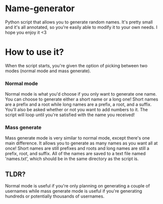 # Name-generator
Python script that allows you to generate random names. It's pretty small and it's all annotated, so you're easily able to modify it to your own needs. I hope you enjoy it <3

# How to use it?
When the script starts, you're given the option of picking between two modes (normal mode and mass generate).

### Normal mode
Normal mode is what you'd choose if you only want to generate one name. You can choose to generate either a short name or a long one! Short names are a prefix and a root while long names are a prefix, a root, and a suffix. You'll also be asked whether or not you want to add numbers to it. The script will loop until you're satisfied with the name you received! 

### Mass generate
Mass generate mode is very similar to normal mode, except there's one main difference. It allows you to generate as many names as you want all at once! Short names are still prefixes and roots and long names are still a prefix, root, and suffix. All of the names are saved to a text file named 'names.txt', which should be in the same directory as the script is. 

## TLDR?
Normal mode is useful if you're only planning on generating a couple of usernames while mass generate mode is useful if you're generating hundreds or potentially thousands of usernames.





